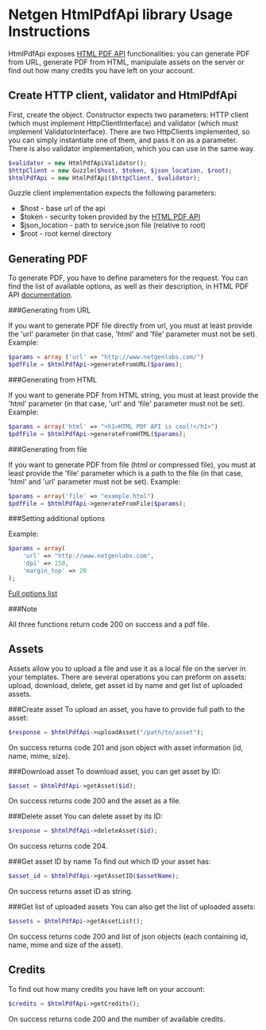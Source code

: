 Netgen HtmlPdfApi library Usage Instructions
===========================================

HtmlPdfApi exposes [HTML PDF API](https://htmlpdfapi.com) functionalities: you can generate PDF from URL, generate PDF from HTML, manipulate assets on the server or find out how many credits you have left on your account.

Create HTTP client, validator and HtmlPdfApi
-----------

First, create the object. Constructor expects two parameters: HTTP client (which must implement HttpClientInterface) and validator (which must implement ValidatorInterface).
There are two HttpClients implemented, so you can simply instantiate one of them, and pass it on as a parameter.
There is also validator implementation, which you can use in the same way.

```php
$validator = new HtmlPdfApiValidator();
$httpClient = new Guzzle($host, $token, $json_location, $root);
$htmlPdfApi = new HtmlPdfApi($httpClient, $validator);
```
Guzzle client implementation expects the following parameters:
* $host - base url of the api
* $token - security token provided by the [HTML PDF API](https://htmlpdfapi.com)
* $json_location - path to service.json file (relative to root)
* $root - root kernel directory


Generating PDF
--------------

To generate PDF, you have to define parameters for the request. You can find the list of available options, as well as their description, in HTML PDF API [documentation](https://htmlpdfapi.com/documentation).

###Generating from URL

If you want to generate PDF file directly from url, you must at least provide the 'url' parameter (in that case, 'html' and 'file' parameter must not be set).
Example:
```php
$params = array ('url' => "http://www.netgenlabs.com/")
$pdfFile = $htmlPdfApi->generateFromURL($params);
```

###Generating from HTML

If you want to generate PDF from HTML string, you must at least provide the 'html' parameter (in that case, 'url' and 'file' parameter must not be set).
Example:
```php
$params = array('html' => "<h1>HTML PDF API is cool!</h1>")
$pdfFile = $htmlPdfApi->generateFromHTML($params);
```

###Generating from file

If you want to generate PDF from file (html or compressed file), you must at least provide the 'file' parameter which is a path to the file (in that case, 'html' and 'url' parameter must not be set).
Example:
```php
$params = array('file' => "example.html")
$pdfFile = $htmlPdfApi->generateFromFile($params);
```

###Setting additional options

Example:
```php
$params = array(
    'url' => "http://www.netgenlabs.com",
    'dpi' => 150,
    'margin_top' => 20
);
```
[Full options list](https://htmlpdfapi.com/documentation)

###Note

All three functions return code 200 on success and a pdf file.

Assets
------

Assets allow you to upload a file and use it as a local file on the server in your templates.
There are several operations you can preform on assets: upload, download, delete, get asset id by name and get list of uploaded assets.

###Create asset
To upload an asset, you have to provide full path to the asset:
```php
$response = $htmlPdfApi->uploadAsset("/path/to/asset");
```

On success returns code 201 and json object with asset information (id, name, mime, size).


###Download asset
To download asset, you can get asset by ID:
```php
$asset = $htmlPdfApi->getAsset($id);
```

On success returns code 200 and the asset as a file.

###Delete asset
You can delete asset by its ID:
```php
$response = $htmlPdfApi->deleteAsset($id);
```

On success returns code 204.

###Get asset ID by name
To find out which ID your asset has:
```php
$asset_id = $htmlPdfApi->getAssetID($assetName);
```

On success returns asset ID as string.

###Get list of uploaded assets
You can also get the list of uploaded assets:
```php
$assets = $htmlPdfApi->getAssetList();
```

On success returns code 200 and list of json objects (each containing id, name, mime and size of the asset).

Credits
-------
To find out how many credits you have left on your account:
```php
$credits = $htmlPdfApi->getCredits();
```

On success returns code 200 and the number of available credits.
